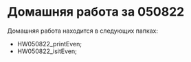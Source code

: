 # Домашняя работа за 050822

Домашняя работа находится в следующих папках:
* HW050822_printEven;
* HW050822_isitEven;